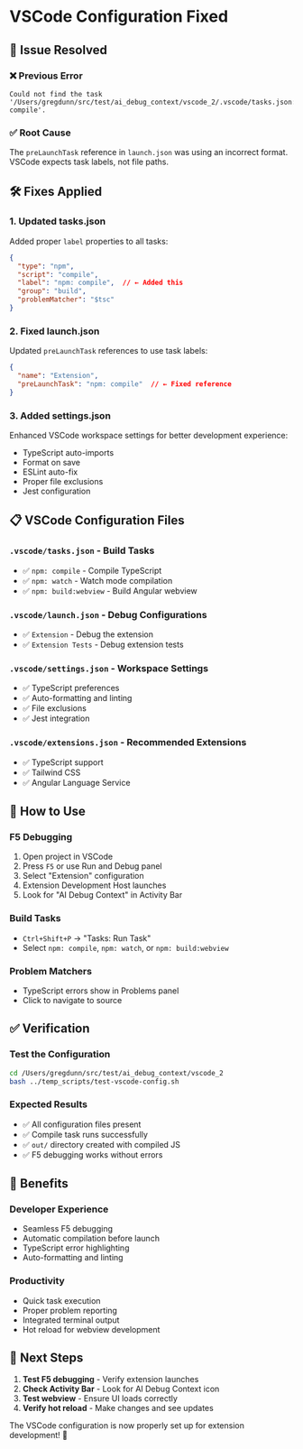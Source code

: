 # VSCode Configuration Fixed

## 🔧 **Issue Resolved**

### ❌ **Previous Error**
```
Could not find the task '/Users/gregdunn/src/test/ai_debug_context/vscode_2/.vscode/tasks.json:npm: compile'.
```

### ✅ **Root Cause**
The `preLaunchTask` reference in `launch.json` was using an incorrect format. VSCode expects task labels, not file paths.

## 🛠️ **Fixes Applied**

### 1. **Updated tasks.json**
Added proper `label` properties to all tasks:
```json
{
  "type": "npm",
  "script": "compile", 
  "label": "npm: compile",  // ← Added this
  "group": "build",
  "problemMatcher": "$tsc"
}
```

### 2. **Fixed launch.json**
Updated `preLaunchTask` references to use task labels:
```json
{
  "name": "Extension",
  "preLaunchTask": "npm: compile"  // ← Fixed reference
}
```

### 3. **Added settings.json**
Enhanced VSCode workspace settings for better development experience:
- TypeScript auto-imports
- Format on save
- ESLint auto-fix
- Proper file exclusions
- Jest configuration

## 📋 **VSCode Configuration Files**

### **`.vscode/tasks.json`** - Build Tasks
- ✅ `npm: compile` - Compile TypeScript
- ✅ `npm: watch` - Watch mode compilation  
- ✅ `npm: build:webview` - Build Angular webview

### **`.vscode/launch.json`** - Debug Configurations
- ✅ `Extension` - Debug the extension
- ✅ `Extension Tests` - Debug extension tests

### **`.vscode/settings.json`** - Workspace Settings
- ✅ TypeScript preferences
- ✅ Auto-formatting and linting
- ✅ File exclusions
- ✅ Jest integration

### **`.vscode/extensions.json`** - Recommended Extensions
- ✅ TypeScript support
- ✅ Tailwind CSS
- ✅ Angular Language Service

## 🚀 **How to Use**

### **F5 Debugging**
1. Open project in VSCode
2. Press `F5` or use Run and Debug panel
3. Select "Extension" configuration
4. Extension Development Host launches
5. Look for "AI Debug Context" in Activity Bar

### **Build Tasks**
- `Ctrl+Shift+P` → "Tasks: Run Task"
- Select `npm: compile`, `npm: watch`, or `npm: build:webview`

### **Problem Matchers**
- TypeScript errors show in Problems panel
- Click to navigate to source

## ✅ **Verification**

### **Test the Configuration**
```bash
cd /Users/gregdunn/src/test/ai_debug_context/vscode_2
bash ../temp_scripts/test-vscode-config.sh
```

### **Expected Results**
- ✅ All configuration files present
- ✅ Compile task runs successfully
- ✅ `out/` directory created with compiled JS
- ✅ F5 debugging works without errors

## 🎯 **Benefits**

### **Developer Experience**
- Seamless F5 debugging
- Automatic compilation before launch
- TypeScript error highlighting
- Auto-formatting and linting

### **Productivity**
- Quick task execution
- Proper problem reporting
- Integrated terminal output
- Hot reload for webview development

## 🔄 **Next Steps**

1. **Test F5 debugging** - Verify extension launches
2. **Check Activity Bar** - Look for AI Debug Context icon
3. **Test webview** - Ensure UI loads correctly
4. **Verify hot reload** - Make changes and see updates

The VSCode configuration is now properly set up for extension development! 🚀